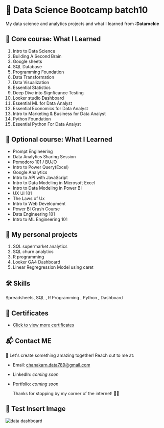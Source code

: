 # 🎄 Data Science Bootcamp batch10 
  My data science and analytics projects and what I learned from **:Datarockie**

## 🥇 Core course: What I Learned 

1. Intro to Data Science
2. Building A Second Brain
3. Google sheets
4. SQL Database
5. Programming Foundation
6. Data Transformation
7. Data Visualization
8. Essential Statistics
9. Deep Dive into Signficance Testing
10. Looker studio Dashboard
11. Essential ML for Data Analyst
12. Essential Economics for Data Analyst
13. Intro to Marketing & Business for Data Analyst
14. Python Foundation
15. Essential Python For Data Analyst

## 🥪 Optional course:  What I Learned
- Prompt Engineering
- Data Analytics Sharing Session
- Pomodoro 101 / BUJO 
- Intro to Power Query(Excel)
- Google Analytics
- Intro to API with JavaScript
- Intro to Data Modeling in Microsoft Excel
- Intro to Data Modeling in Power BI
- UX UI 101
- The Laws of Ux
- Intro to Web Development
- Power BI Crash Course
- Data Engineering 101
- Intro to ML Engineering 101


## 🍔 My personal projects

1. SQL supermarket analytics
2. SQL churn analytics
3. R programming
4. Looker GA4 Dashboard
5. Linear Regregression Model using caret

## 🛠 Skills
Spreadsheets, SQL , R Programming , Python , Dashboard 

## 📜 Certificates
- [Click to view more certificates](https://github.com/BowlaSunsun/Certificate)

## 📬 Contact ME

🍫 Let's create something amazing together! Reach out to me at:

- Email: chanakarn.data789@gmail.com
- LinkedIn: *coming soon*
- Portfolio: *coming soon*

  Thanks for stopping by my corner of the internet! 💫✨


## 🎨 Test Insert Image
![data dashboard](https://www.entechlog.com/images/blog/data/cricket-analysis-using-mage-ai/03_hu795565b011bef6cdd13255c84c390541_232280_1849x930_resize_q100_h2_box_3.webp)
